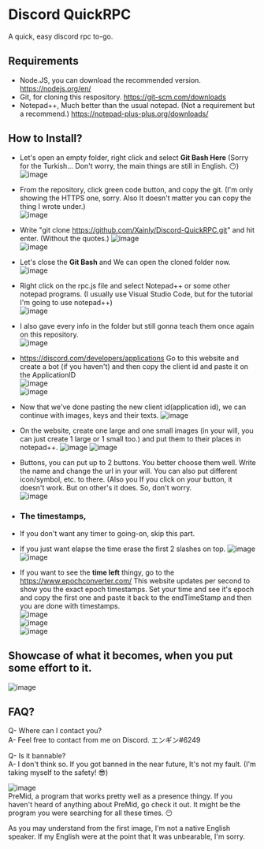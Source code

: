 # Discord QuickRPC
A quick, easy discord rpc to-go.

## Requirements
- Node.JS, you can download the recommended version. https://nodejs.org/en/
- Git, for cloning this respository. https://git-scm.com/downloads
- Notepad++, Much better than the usual notepad. (Not a requirement but a recommend.) https://notepad-plus-plus.org/downloads/

## How to Install?
- Let's open an empty folder, right click and select **Git Bash Here** (Sorry for the Turkish... Don't worry, the main things are still in English. 😶)
![image](https://user-images.githubusercontent.com/62221159/153736903-90dd73c8-78a4-464b-9b78-3977b240bd68.png)


- From the repository, click green code button, and copy the git. (I'm only showing the HTTPS one, sorry. Also It doesn't matter you can copy the thing I wrote under.)     
![image](https://user-images.githubusercontent.com/62221159/153737015-1897044f-7385-42a6-8d53-e5b1c5ea85a5.png)


- Write "git clone https://github.com/Xainly/Discord-QuickRPC.git" and hit enter. (Without the quotes.)
![image](https://user-images.githubusercontent.com/62221159/153737092-55f97e64-7d44-4ecb-8a86-c7a98544dafd.png)     
![image](https://user-images.githubusercontent.com/62221159/153737099-b3bd52df-7842-4b64-b3e5-33dd8f5e3b1d.png)


- Let's close the **Git Bash** and We can open the cloned folder now.
![image](https://user-images.githubusercontent.com/62221159/153737189-943efde7-af43-40f2-92bd-28976b73f816.png)


- Right click on the rpc.js file and select Notepad++ or some other notepad programs. (I usually use Visual Studio Code, but for the tutorial I'm going to use notepad++)     
![image](https://user-images.githubusercontent.com/62221159/153737239-85f0699d-0009-495e-bf2e-0250192c9cfa.png)


- I also gave every info in the folder but still gonna teach them once again on this repository.     
![image](https://user-images.githubusercontent.com/62221159/153737400-f32ab55b-5fed-429b-9943-65786758a003.png)


- https://discord.com/developers/applications Go to this website and create a bot (if you haven't) and then copy the client id and paste it on the ApplicationID     
![image](https://user-images.githubusercontent.com/62221159/153737629-9b902df9-f1bf-491e-a13d-7b33eda11284.png)     
![image](https://user-images.githubusercontent.com/62221159/153737484-cee0a171-d68f-4875-b0a1-45f1012d01e0.png)


- Now that we've done pasting the new client id(application id), we can continue with images, keys and their texts.
![image](https://user-images.githubusercontent.com/62221159/153737716-89ec06d7-cec4-47c2-b26c-d291978c0dac.png)

- On the website, create one large and one small images (in your will, you can just create 1 large or 1 small too.) and put them to their places in notepad++.
![image](https://user-images.githubusercontent.com/62221159/153737815-ac67cbb9-1e1e-4110-b8f1-39a7083143ce.png)
![image](https://user-images.githubusercontent.com/62221159/153737855-5ea3c330-d35c-4ad3-8792-6827572ceafb.png)

- Buttons, you can put up to 2 buttons. You better choose them well. Write the name and change the url in your will. You can also put different icon/symbol, etc. to there. (Also you If you click on your button, it doesn't work. But on other's it does. So, don't worry.     
![image](https://user-images.githubusercontent.com/62221159/153737886-ec05f415-aa25-4529-8de9-bff379e17514.png)

- ### The timestamps, 
- If you don't want any timer to going-on, skip this part.
- If you just want elapse the time erase the first 2 slashes on top.
![image](https://user-images.githubusercontent.com/62221159/153738499-5000ee3c-e1ba-419a-baa0-55a5b66157fb.png)     
![image](https://user-images.githubusercontent.com/62221159/153738578-690e1d43-1a9c-444c-b390-ea45a11926f1.png)

- If you want to see the **time left** thingy, go to the https://www.epochconverter.com/ This website updates per second to show you the exact epoch timestamps. Set your time and see it's epoch and copy the first one and paste it back to the endTimeStamp and then you are done with timestamps.     
![image](https://user-images.githubusercontent.com/62221159/153738640-b23300fc-5c20-4e2a-9c64-b0c2cb7eeeb1.png)     
![image](https://user-images.githubusercontent.com/62221159/153738619-bba3b0cd-e390-45a8-9bb9-8265cb6a42cd.png)     
![image](https://user-images.githubusercontent.com/62221159/153738611-f3cc110a-0b19-483c-be30-a7b47d970e4e.png)     

## Showcase of what it becomes, when you put some effort to it.     
![image](https://user-images.githubusercontent.com/62221159/153739141-6bc3a2b9-2aa5-4cb4-8a46-e7cef3b2e527.png)






## FAQ?
 Q- Where can I contact you?     
 A- Feel free to contact from me on Discord. エンギン#6249

 Q- Is it bannable?     
 A- I don't think so. If you got banned in the near future, It's not my fault. (I'm taking myself to the safety! 😎)

![image](https://user-images.githubusercontent.com/62221159/153736180-7d03f8f6-8c4e-4f28-9429-ea8749252a73.png)     
PreMid, a program that works pretty well as a presence thingy. If you haven't heard of anything about PreMid, go check it out. It might be the program you were searching for all these times. 😶



As you may understand from the first image, I'm not a native English speaker. If my English were at the point that It was unbearable, I'm sorry.
